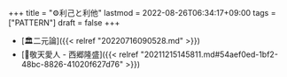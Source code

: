 +++
title = "⚙利己と利他"
lastmod = 2022-08-26T06:34:17+09:00
tags = ["PATTERN"]
draft = false
+++

-   [🏛二元論]({{< relref "20220716090528.md" >}})
-   [📜敬天愛人 - 西郷隆盛]({{< relref "20211215145811.md#54aef0ed-1bf2-48bc-8826-41020f627d76" >}})
